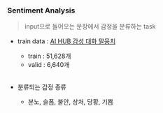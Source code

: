 ### Sentiment Analysis
> input으로 들어오는 문장에서 감정을 분류하는 task
&nbsp;  

* train data : [AI HUB 감성 대화 말뭉치](https://aihub.or.kr/aihubdata/data/view.do?currMenu=115&topMenu=100&aihubDataSe=realm&dataSetSn=86)
    * train : 51,628개
    * valid : 6,640개  
&nbsp;

* 분류되는 감정 종류
    * 분노, 슬픔, 불안, 상처, 당황, 기쁨